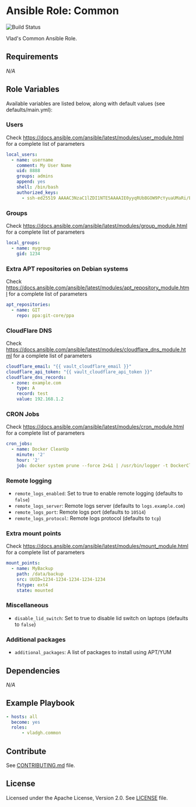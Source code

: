 # Ansible Role: Common

![Build Status](https://github.com/vladgh/ansible-role-common/workflows/CI/badge.svg)

Vlad's Common Ansible Role.

## Requirements

*_N/A_*

## Role Variables

Available variables are listed below, along with default values (see defaults/main.yml):

### Users

Check <https://docs.ansible.com/ansible/latest/modules/user_module.html> for a complete list of parameters

```yaml
local_users:
  - name: username
    comment: My User Name
    uid: 8888
    groups: admins
    append: yes
    shell: /bin/bash
    authorized_keys:
      - ssh-ed25519 AAAAC3NzaC1lZDI1NTE5AAAAIE0yyqRUbBGOW9PcYyuaUMaRi/EFwL59E3wwMn5dJAKQ MyKey
```

### Groups

Check <https://docs.ansible.com/ansible/latest/modules/group_module.html> for a complete list of parameters

```yaml
local_groups:
  - name: mygroup
    gid: 1234
```

### Extra APT repositories on Debian systems

Check <https://docs.ansible.com/ansible/latest/modules/apt_repository_module.html> for a complete list of parameters

```yaml
apt_repositories:
  - name: GIT
    repo: ppa:git-core/ppa
```

### CloudFlare DNS

Check <https://docs.ansible.com/ansible/latest/modules/cloudflare_dns_module.html> for a complete list of parameters

```yaml
cloudflare_email: "{{ vault_cloudflare_email }}"
cloudflare_api_token: "{{ vault_cloudflare_api_token }}"
cloudflare_dns_records:
  - zone: example.com
    type: A
    record: test
    value: 192.168.1.2
```

### CRON Jobs

Check <https://docs.ansible.com/ansible/latest/modules/cron_module.html> for a complete list of parameters

```yaml
cron_jobs:
  - name: Docker CleanUp
    minute: '2'
    hour: '2'
    job: docker system prune --force 2>&1 | /usr/bin/logger -t DockerCleanUp
```

### Remote logging

- `remote_logs_enabled`: Set to true to enable remote logging (defaults to `false`)
- `remote_logs_server`: Remote logs server (defaults to `logs.example.com`)
- `remote_logs_port`: Remote logs port (defaults to `10514`)
- `remote_logs_protocol`: Remote logs protocol (defaults to `tcp`)

### Extra mount points

Check <https://docs.ansible.com/ansible/latest/modules/mount_module.html> for a complete list of parameters

```yaml
mount_points:
  - name: MyBackup
    path: /data/backup
    src: UUID=1234-1234-1234-1234-1234
    fstype: ext4
    state: mounted
```

### Miscellaneous

- `disable_lid_switch`: Set to true to disable lid switch on laptops (defaults to `false`)

### Additional packages

- `additional_packages`: A list of packages to install using APT/YUM

## Dependencies

*_N/A_*

## Example Playbook

```yaml
- hosts: all
  become: yes
  roles:
      - vladgh.common
```

## Contribute

See [CONTRIBUTING.md](CONTRIBUTING.md) file.

## License

Licensed under the Apache License, Version 2.0.
See [LICENSE](LICENSE) file.
